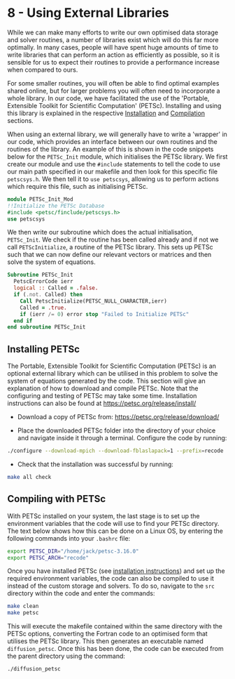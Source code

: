 # 8 - Using External Libraries

While we can make many efforts to write our own optimised data storage and solver routines, a number of libraries exist which will do this far more optimally. In many cases, people will have spent huge amounts of time to write libraries that can perform an action as efficiently as possible, so it is sensible for us to expect their routines to provide a performance increase when compared to ours.

For some smaller routines, you will often be able to find optimal examples shared online, but for larger problems you will often need to incorporate a whole library. In our code, we have facilitated the use of the 'Portable, Extensible Toolkit for Scientific Computation' (PETSc). Installing and using this library is explained in the respective [Installation](#installing-petsc) and [Compilation](#compiling-with-petsc) sections.

When using an external library, we will generally have to write a 'wrapper' in our code, which provides an interface between our own routines and the routines of the library. An example of this is shown in the code snippets below for the `PETSc_Init` module, which initialises the PETSc library. We first create our module and use the `#include` statements to tell the code to use our main path specified in our makefile and then look for this specific file `petscsys.h`. We then tell it to `use petscsys`, allowing us to perform actions which require this file, such as initialising PETSc.

```fortran
module PETSc_Init_Mod
!!Initialize the PETSc Database
#include <petsc/finclude/petscsys.h>
use petscsys
```

We then write our subroutine which does the actual initialisation, `PETSc_Init`. We check if the routine has been called already and if not we call `PETScInitialize`, a routine of the PETSc library. This sets up PETSc such that we can now define our relevant vectors or matrices and then solve the system of equations.

```fortran
Subroutine PETSc_Init
  PetscErrorCode ierr
  logical :: Called = .false.
  if (.not. Called) then
    Call PetscInitialize(PETSC_NULL_CHARACTER,ierr)
    Called = .true.
    if (ierr /= 0) error stop "Failed to Initialize PETSc"
  end if
end subroutine PETSc_Init
```

## Installing PETSc

The Portable, Extensible Toolkit for Scientific Computation (PETSc) is an optional external library which can be utilised in this problem to solve the system of equations generated by the code. This section will give an explanation of how to download and compile PETSc. Note that the configuring and testing of PETSc may take some time. Installation instructions can also be found at <https://petsc.org/release/install/>

- Download a copy of PETSc from: <https://petsc.org/release/download/>

- Place the downloaded PETSc folder into the directory of your choice and navigate inside it through a terminal. Configure the code by running:

```bash
./configure --download-mpich --download-fblaslapack=1 --prefix=recode
```

- Check that the installation was successful by running:

```bash
make all check
```

## Compiling with PETSc

With PETSc installed on your system, the last stage is to set up the environment variables that the code will use to find your PETSc directory. The text below shows how this can be done on a Linux OS, by entering the following commands into your `.bashrc` file:

```bash
export PETSC_DIR="/home/jack/petsc-3.16.0"
export PETSC_ARCH="recode"
```

Once you have installed PETSc (see [installation instructions](#installing-petsc)) and set up the required environment variables, the code can also be compiled to use it instead of the custom storage and solvers. To do so, navigate to the `src` directory within the code and enter the commands:

```bash
make clean
make petsc
```

This will execute the makefile contained within the same directory with the PETSc options, converting the Fortran code to an optimised form that utilises the PETSc library. This then generates an executable named `diffusion_petsc`. Once this has been done, the code can be executed from the parent directory using the command:

```bash
./diffusion_petsc
```
